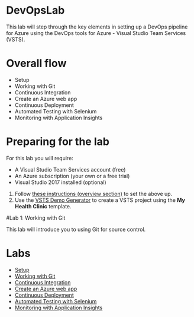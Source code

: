 # DevOpsLab

This lab will step through the key elements in setting up a DevOps pipeline for Azure using the DevOps tools for Azure - Visual Studio Team Services (VSTS).

# Overall flow

- Setup
- Working with Git
- Continuous Integration
- Create an Azure web app
- Continuous Deployment
- Automated Testing with Selenium
- Monitoring with Application Insights

# Preparing for the lab

For this lab you will require:

- A Visual Studio Team Services account (free)
- An Azure subscription (your own or a free trial)
- Visual Studio 2017 installed (optional)

1. Follow  [these instructions (overview section)](http://almvm.azurewebsites.net/labs/vsts/) to set the above up.
2. Use the [VSTS Demo Generator](http://almvm.azurewebsites.net/labs/vsts/VSTSDemoGenerator/) to create a VSTS project using the **My Health Clinic** template.

#Lab 1: Working with Git

This lab will introduce you to using Git for source control. 

# Labs

- [Setup](http://almvm.azurewebsites.net/labs/vsts/)
- [Working with Git](http://almvm.azurewebsites.net/labs/vsts/git/)
- [Continuous Integration](http://almvm.azurewebsites.net/labs/vsts/continuousintegration/)
- [Create an Azure web app](https://github.com/markharrisonuk/Lab_APIM/blob/master/README.md)
- [Continuous Deployment](http://almvm.azurewebsites.net/labs/vsts/continuousdeployment/)
- [Automated Testing with Selenium](http://almvm.azurewebsites.net/labs/vsts/selenium/)
- [Monitoring with Application Insights](http://almvm.azurewebsites.net/labs/vsts/monitor/)
